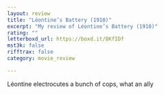 ```yaml
---
layout: review
title: "Léontine’s Battery (1910)"
excerpt: "My review of Léontine’s Battery (1910)"
rating: ""
letterboxd_url: https://boxd.it/8KfIDf
mst3k: false
rifftrax: false
category: movie_review

---
```


Léontine electrocutes a bunch of cops, what an ally
